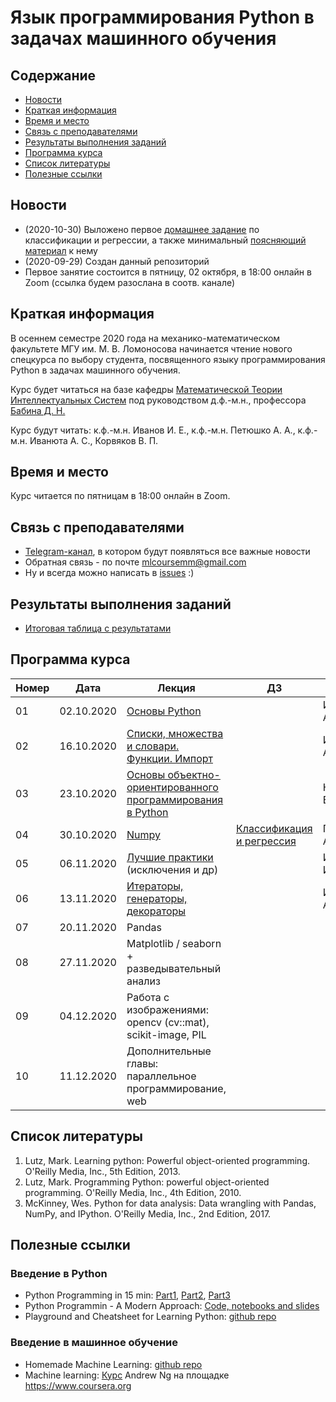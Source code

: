 # Язык программирования Python в задачах машинного обучения

## Содержание
* [Новости](#news)
* [Краткая информация](#info)
* [Время и место](#ww)
* [Связь с преподавателями](#feedback)
* [Результаты выполнения заданий](#marks)
* [Программа курса](#program)
* [Список литературы](#lit)
* [Полезные ссылки](#links)
## <a name="news" /> Новости
* (2020-10-30) Выложено первое [домашнее задание](assignments/Assignment01.ipynb) по классификации и регрессии, а также минимальный [поясняющий материал](assignments/Assignment01_extra/theory_sgd_regression.pdf) к нему
* (2020-09-29) Создан данный репозиторий
* Первое занятие состоится в пятницу, 02 октября, в 18:00 онлайн в Zoom (ссылка будем разослана в соотв. канале) 
## <a name="info" /> Краткая информация 
В осеннем семестре 2020 года на механико-математическом факультете МГУ им. М. В. Ломоносова начинается чтение нового спецкурса по выбору студента, посвященного языку программирования Python в задачах машинного обучения. 

Курс будет читаться на базе кафедры [Математической Теории Интеллектуальных Систем](http://intsys.msu.ru) под руководством д.ф.-м.н., профессора [Бабина Д. Н.](http://intsys.msu.ru/staff/babin/) 

Курс будут читать: к.ф.-м.н. Иванов И. Е., к.ф.-м.н. Петюшко А. А., к.ф.-м.н. Иванюта А. С., Корвяков В. П.
## <a name="ww" /> Время и место 
Курс читается по пятницам в 18:00 онлайн в Zoom. 
## <a name="feedback" /> Связь с преподавателями
* [Telegram-канал](https://t.me/joinchat/AAAAAEUmx5cJLOdLXsOt8g), в котором будут появляться все важные новости
* Обратная связь - по почте mlcoursemm@gmail.com
* Ну и всегда можно написать в [issues](https://github.com/mlcoursemm/py2020autumn/issues) :)
## <a name="marks" /> Результаты выполнения заданий
* [Итоговая таблица с результатами](https://docs.google.com/spreadsheets/d/1qouDyNQo6IeNy2S9PxorO3U9MFoBDlwhPNBSljamZXY/edit?usp=sharing)
## <a name="program" /> Программа курса 
| Номер         | Дата          | Лекция                                      | ДЗ                              | Лектор |
| ------------- | ------------- | -------------                               | -------------                           | ------------- |
| 01            | 02.10.2020    | [Основы Python](lectures/Python01-basics.ipynb)|                | Иванюта А. С.|
| 02            | 16.10.2020    | [Списки, множества и словари. Функции. Импорт](lectures/Python02-basics2.ipynb)|  | Иванюта А. С.|
| 03            | 23.10.2020    | [Основы объектно-ориентированного программирования в Python](lectures/Python03-OOP.ipynb)|   | Корвяков В. П. |
| 04            | 30.10.2020    | [Numpy](lectures/Python04-Numpy.ipynb) | [Классификация и регрессия](assignments/Assignment01.ipynb) | Петюшко А. А. |
| 05            | 06.11.2020    | [Лучшие практики](lectures/Python05-best_practices.ipynb) (исключения и др)  |  | Иванов И. Е. | 
| 06            | 13.11.2020    | [Итераторы, генераторы, декораторы](https://github.com/mlcoursemm/py2020autumn/blob/master/lectures/Python06-iterators.ipynb) |  | Иванюта А. С. |
| 07            | 20.11.2020    | Pandas                   | |  |
| 08            | 27.11.2020    | Matplotlib / seaborn + разведывательный анализ                                        |  |  |
| 09            | 04.12.2020    | Работа с изображениями: opencv (cv::mat), scikit-image, PIL                                          |  |  |
| 10            | 11.12.2020    | Дополнительные главы: параллельное программирование, web                           |                  |  |

## <a name="lit" /> Список литературы
1.	Lutz, Mark. Learning python: Powerful object-oriented programming. O'Reilly Media, Inc., 5th Edition, 2013.
2.	Lutz, Mark. Programming Python: powerful object-oriented programming. O'Reilly Media, Inc., 4th Edition, 2010.
3.	McKinney, Wes. Python for data analysis: Data wrangling with Pandas, NumPy, and IPython. O'Reilly Media, Inc., 2nd Edition, 2017.
## <a name="links" /> Полезные ссылки 
### Введение в Python
* Python Programming in 15 min: [Part1](https://towardsdatascience.com/python-programming-in-15-min-part-1-3ad2d773834c), [Part2](https://towardsdatascience.com/python-programming-in-15-min-part-2-480f78713544), [Part3](https://towardsdatascience.com/python-programming-in-15-min-part-3-ce882f9ab9b2)
* Python Programmin - A Modern Approach: [Code, notebooks and slides](https://github.com/vamsi/python-programming-modern-approach)
* Playground and Cheatsheet for Learning Python: [github repo](https://github.com/trekhleb/learn-python)
### Введение в машинное обучение
* Homemade Machine Learning: [github repo](https://github.com/trekhleb/homemade-machine-learning)
* Machine learning: [Курс](https://www.coursera.org/learn/machine-learning) Andrew Ng на площадке https://www.coursera.org

